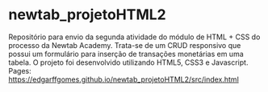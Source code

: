 # newtab_projetoHTML2
Repositório para envio da segunda atividade do módulo de HTML + CSS do processo da Newtab Academy.
Trata-se de um CRUD responsivo que possui um formulário para inserção de transações monetárias em uma tabela. O projeto foi desenvolvido utilizando HTML5, CSS3 e Javascript.
Pages: https://edgarffgomes.github.io/newtab_projetoHTML2/src/index.html
